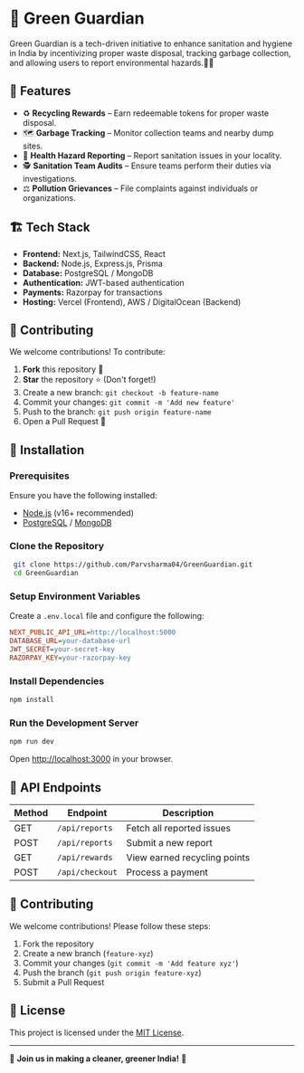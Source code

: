 # 🌿 Green Guardian



Green Guardian is a tech-driven initiative to enhance sanitation and hygiene in India by incentivizing proper waste disposal, tracking garbage collection, and allowing users to report environmental hazards.🚮🌱
## 🚀 Features

- ♻️ **Recycling Rewards** – Earn redeemable tokens for proper waste disposal.
- 🗺️ **Garbage Tracking** – Monitor collection teams and nearby dump sites.
- 📜 **Health Hazard Reporting** – Report sanitation issues in your locality.
- 🕵️ **Sanitation Team Audits** – Ensure teams perform their duties via investigations.
- ⚖️ **Pollution Grievances** – File complaints against individuals or organizations.

## 🏗️ Tech Stack

- **Frontend:** Next.js, TailwindCSS, React
- **Backend:** Node.js, Express.js, Prisma
- **Database:** PostgreSQL / MongoDB
- **Authentication:** JWT-based authentication
- **Payments:** Razorpay for transactions
- **Hosting:** Vercel (Frontend), AWS / DigitalOcean (Backend)

## 🤝 Contributing

We welcome contributions! To contribute:
1. **Fork** this repository 🍴
2. **Star** the repository ⭐ (Don't forget!)
3. Create a new branch: `git checkout -b feature-name`
4. Commit your changes: `git commit -m 'Add new feature'`
5. Push to the branch: `git push origin feature-name`
6. Open a Pull Request 🚀

## 🔧 Installation

### Prerequisites

Ensure you have the following installed:

- [Node.js](https://nodejs.org/) (v16+ recommended)
- [PostgreSQL](https://www.postgresql.org/) / [MongoDB](https://www.mongodb.com/)

### Clone the Repository

```sh
 git clone https://github.com/Parvsharma04/GreenGuardian.git
 cd GreenGuardian
```

### Setup Environment Variables

Create a `.env.local` file and configure the following:

```ini
NEXT_PUBLIC_API_URL=http://localhost:5000
DATABASE_URL=your-database-url
JWT_SECRET=your-secret-key
RAZORPAY_KEY=your-razorpay-key
```

### Install Dependencies

```sh
npm install
```

### Run the Development Server

```sh
npm run dev
```

Open [http://localhost:3000](http://localhost:3000) in your browser.
<!--
## 🛠️ Deployment

### Deploy on Vercel

```sh
vercel
```

### Deploy Backend to AWS / DigitalOcean

1. Configure an EC2/Droplet instance
2. Install Node.js & PostgreSQL/MongoDB
3. Clone the repo and install dependencies
4. Use PM2 for process management:

```sh
pm install -g pm2
pm start
pm2 start server.js --name green-guardian
```
-->
## 📜 API Endpoints

| Method | Endpoint        | Description                  |
| ------ | --------------- | ---------------------------- |
| GET    | `/api/reports`  | Fetch all reported issues    |
| POST   | `/api/reports`  | Submit a new report          |
| GET    | `/api/rewards`  | View earned recycling points |
| POST   | `/api/checkout` | Process a payment            |

## 🤝 Contributing

We welcome contributions! Please follow these steps:

1. Fork the repository
2. Create a new branch (`feature-xyz`)
3. Commit your changes (`git commit -m 'Add feature xyz'`)
4. Push the branch (`git push origin feature-xyz`)
5. Submit a Pull Request

## 📜 License

This project is licensed under the [MIT License](LICENSE).

---

🌟 **Join us in making a cleaner, greener India!** 🌿
